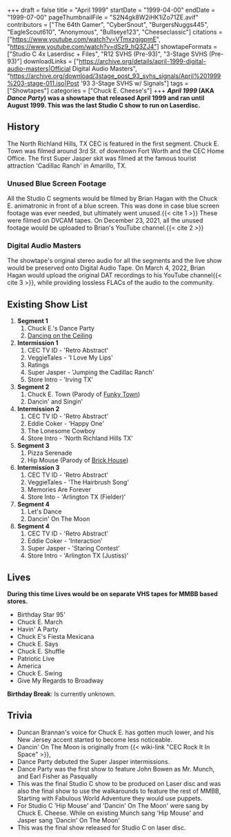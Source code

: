 +++
draft = false
title = "April 1999"
startDate = "1999-04-00"
endDate = "1999-07-00"
pageThumbnailFile = "S2N4gk8W2iHK1iZo71ZE.avif"
contributors = ["The 64th Gamer", "CyberSnout", "BurgersNuggs445", "EagleScout610", "Anonymous", "Bullseye123", "Cheeseclassic"]
citations = ["https://www.youtube.com/watch?v=VTmxzgjgpmE", "https://www.youtube.com/watch?v=dSz9_hQ3ZJ4"]
showtapeFormats = ["Studio C 4x Laserdisc + Files", "R12 SVHS (Pre-93)", "3-Stage SVHS (Pre-93)"]
downloadLinks = ["https://archive.org/details/april-1999-digital-audio-masters|Official Digital Audio Masters", "https://archive.org/download/3stage_post_93_svhs_signals/April%201999%203-stage-011.iso|Post '93 3-Stage SVHS w/ Signals"]
tags = ["Showtapes"]
categories = ["Chuck E. Cheese's"]
+++
***April 1999* (AKA ***Dance Party*) was a showtape that released April 1999 and ran until August 1999.
This was the last Studio C show to run on Laserdisc.****

## History

The North Richland Hills, TX CEC is featured in the first segment. Chuck E. Town was filmed around 3rd St. of downtown Fort Worth and the CEC Home Office. The first Super Jasper skit was filmed at the famous tourist attraction 'Cadillac Ranch' in Amarillo, TX.

### Unused Blue Screen Footage

All the Studio C segments would be filmed by Brian Hagan with the Chuck E. animatronic in front of a blue screen. This was done in case blue screen footage was ever needed, but ultimately went unused.{{< cite 1 >}} These were filmed on DVCAM tapes.
On December 23, 2021, all the unused footage would be uploaded to Brian's YouTube channel.{{< cite 2 >}}

### Digital Audio Masters

The showtape's original stereo audio for all the segments and the live show would be preserved onto Digital Audio Tape. On March 4, 2022, Brian Hagan would upload the original DAT recordings to his YouTube channel{{< cite 3 >}}, while providing lossless FLACs of the audio to the community.

## Existing Show List

1.  **Segment 1**
    1.  Chuck E.'s Dance Party
    2.  [Dancing on the Ceiling](https://en.m.wikipedia.org/wiki/Dancing_on_the_Ceiling_(Lionel_Richie_song))
2.  **Intermission 1**
    1.  CEC TV ID - 'Retro Abstract'
    2.  VeggieTales - 'I Love My Lips'
    3.  Ratings
    4.  Super Jasper - 'Jumping the Cadillac Ranch'
    5.  Store Intro - 'Irving TX'
3.  **Segment 2**
    1.  Chuck E. Town (Parody of [Funky Town](https://en.wikipedia.org/wiki/Funkytown))
    2.  Dancin' and Singin'
4.  **Intermission 2**
    1.  CEC TV ID - 'Retro Abstract'
    2.  Eddie Coker - 'Happy One'
    3.  The Lonesome Cowboy
    4.  Store Intro - 'North Richland Hills TX'
5.  **Segment 3**
    1.  Pizza Serenade
    2.  Hip Mouse (Parody of [Brick House](https://en.wikipedia.org/wiki/Brick_House_(song)))
6.  **Intermission 3**
    1.  CEC TV ID - 'Retro Abstract'
    2.  VeggieTales - 'The Hairbrush Song'
    3.  Memories Are Forever
    4.  Store Into - 'Arlington TX (Fielder)'
7.  **Segment 4**
    1.  Let's Dance
    2.  Dancin' On The Moon
8.  **Segment 4**
    1.  CEC TV ID - 'Retro Abstract'
    2.  Eddie Coker - 'Interaction'
    3.  Super Jasper - 'Staring Contest'
    4.  Store Intro - 'Arlington TX (Justiss)'

## Lives

**During this time Lives would be on separate VHS tapes for MMBB based stores.**

- Birthday Star 95'
- Chuck E. March
- Havin' A Party
- Chuck E's Fiesta Mexicana
- Chuck E. Says
- Chuck E. Shuffle
- Patriotic Live
- America
- Chuck E. Swing
- Give My Regards to Broadway

**Birthday Break**: Is currently unknown.

## Trivia

- Duncan Brannan's voice for Chuck E. has gotten much lower, and his New Jersey accent started to become less noticeable.
- Dancin' On The Moon is originally from {{< wiki-link "CEC Rock It In Space" >}},
- Dance Party debuted the Super Jasper intermissions.
- Dance Party was the first show to feature John Bowen as Mr. Munch, and Earl Fisher as Pasqually
- This was the final Studio C show to be produced on Laser disc and was also the final show to use the walkarounds to feature the rest of MMBB, Starting with Fabulous World Adventure they would use puppets.
- For Studio C 'Hip Mouse' and 'Dancin' On The Moon' were sang by Chuck E. Cheese. While on existing Munch sang 'Hip Mouse' and Jasper sang 'Dancin' On The Moon'
- This was the final show released for Studio C on laser disc.
